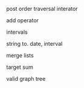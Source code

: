 


post order traversal interator

add operator

intervals

string to. date, interval

merge lists

target sum

valid graph tree

